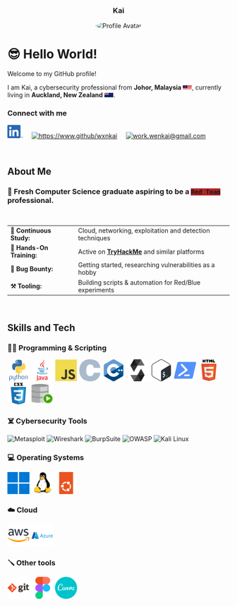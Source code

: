 <!-- Profile Avatar -->
<div align="center">
<h3>Kai</h3>
<img src="https://avatars.githubusercontent.com/u/00000000?v=4" width="120" style="border-radius:50%;" alt="Profile Avatar"/>
</div>

<!-- Hero Banner -->
<h1> 😎 Hello World!</h1>
<p>
Welcome to my GitHub profile!

I am Kai, a cybersecurity professional from <b>Johor, Malaysia</b> <img src="assets/malaysia-flag.png" alt="Malaysia Flag" width=20 />,
currently living in <b>Auckland, New Zealand</b> <img src="assets/new-zealand-flag.png" alt="New Zealand Flag" width=20 />.

<h3>Connect with me</h3>
<a href="https://www.linkedin.com/in/kai-cybersecurity"><img src="assets/linkedin-logo.png" alt="https://www.linkedin.com/in/kai-cybersecurity" height="30" /></a>
&nbsp;&nbsp;&nbsp;
<a href="https://www.github/wxnkai"><img src="https://cdn.simpleicons.org/github/black/grey" alt="https://www.github/wxnkai" height="30" /></a>
&nbsp;&nbsp;&nbsp;
<a href="mailto:work.wenkai@gmail.com"><img src="https://cdn.simpleicons.org/gmail" alt="work.wenkai@gmail.com" height="30" /></a>
</p>
<br>

<!-- About Section -->
<h2>About Me</h2>
<p>
<h3>🚀 Fresh Computer Science graduate aspiring to be a <code style="background-color: #b02525;">Red Team</code> professional.
</h3>
<br>
<table>
  <tbody>
    <tr>
      <td><b>🔎 Continuous Study:</b></td>
      <td>Cloud, networking, exploitation and detection techniques</td>
    </tr>
    <tr>
      <td><b>🧩 Hands-On Training:</b></td>
      <td>Active on <a href="https://tryhackme.com/"><b>TryHackMe</b></a> and similar platforms</td>
    </tr>
    <tr>
      <td><b>🐛 Bug Bounty:</b></td>
      <td>Getting started, researching vulnerabilities as a hobby</td>
    </tr>
    <tr>
      <td><b>⚒️ Tooling:</b></td>
      <td>Building scripts & automation for Red/Blue experiments</td>
    </tr>
  </tbody>
</table>
</p>
<br>

<!-- Skills Section -->
<h2>Skills and Tech</h2>
<h3>🧑‍💻 Programming & Scripting</h3>
<img src="https://raw.githubusercontent.com/devicons/devicon/master/icons/python/python-original-wordmark.svg" alt="Python" height="50" />
<img src="https://raw.githubusercontent.com/devicons/devicon/master/icons/java/java-original-wordmark.svg" alt="Java" height="50" />
<img src="https://raw.githubusercontent.com/devicons/devicon/master/icons/javascript/javascript-original.svg" alt="JavaScript" height="50" />
<img src="https://raw.githubusercontent.com/devicons/devicon/master/icons/c/c-original.svg" alt="C" width="50" height="50" />
<img src="https://raw.githubusercontent.com/devicons/devicon/master/icons/cplusplus/cplusplus-original.svg" alt="C++" height="50" />
<img src="https://raw.githubusercontent.com/devicons/devicon/master/icons/solidity/solidity-original.svg" alt="Solidity" height="50" />
<img src="https://raw.githubusercontent.com/devicons/devicon/master/icons/bash/bash-original.svg" alt="Bash" height="50" />
<img src="https://raw.githubusercontent.com/devicons/devicon/master/icons/powershell/powershell-original.svg" alt="Powershell" height="50" />
<img src="https://raw.githubusercontent.com/devicons/devicon/master/icons/html5/html5-original-wordmark.svg" alt="HTML5" height="50" />
<img src="https://raw.githubusercontent.com/devicons/devicon/master/icons/css3/css3-original-wordmark.svg" alt="CSS3" height="50" />
<img src="https://raw.githubusercontent.com/devicons/devicon/master/icons/sqldeveloper/sqldeveloper-original.svg" alt="SQL" height="50" />

<h3>☠️ Cybersecurity Tools</h3>
<img src="https://cdn.simpleicons.org/metasploit" alt="Metasploit" height="50" />
<img src="https://cdn.simpleicons.org/wireshark" alt="Wireshark" height="50" />
<img src="https://cdn.simpleicons.org/burpsuite" alt="BurpSuite" height="50" />
<img src="https://cdn.simpleicons.org/owasp/black/white" alt="OWASP" height="50" />
<img src="https://cdn.simpleicons.org/kalilinux" alt="Kali Linux" height="50" />

<h3>💻 Operating Systems</h3>
<img src="https://raw.githubusercontent.com/devicons/devicon/master/icons/windows11/windows11-original.svg" alt="Windows" height="50" />
<img src="https://raw.githubusercontent.com/devicons/devicon/master/icons/linux/linux-original.svg" alt="Linux" height="50" />
<img src="https://raw.githubusercontent.com/devicons/devicon/master/icons/ubuntu/ubuntu-original.svg" alt="Python" height="50" />


<h3>☁️ Cloud </h3>
<img src="https://raw.githubusercontent.com/devicons/devicon/master/icons/amazonwebservices/amazonwebservices-original-wordmark.svg" alt="AWS" height="50" />
<img src="https://raw.githubusercontent.com/devicons/devicon/master/icons/azure/azure-original-wordmark.svg" alt="Azure" height="50" />

<h3>🪛 Other tools</h3>
<img src="https://raw.githubusercontent.com/devicons/devicon/master/icons/git/git-original-wordmark.svg" alt="Git" height="50" />
<img src="https://raw.githubusercontent.com/devicons/devicon/master/icons/figma/figma-original.svg" alt="Figma" height="50" />
<img src="https://raw.githubusercontent.com/devicons/devicon/master/icons/canva/canva-original.svg" alt="Canva" height="50" />





